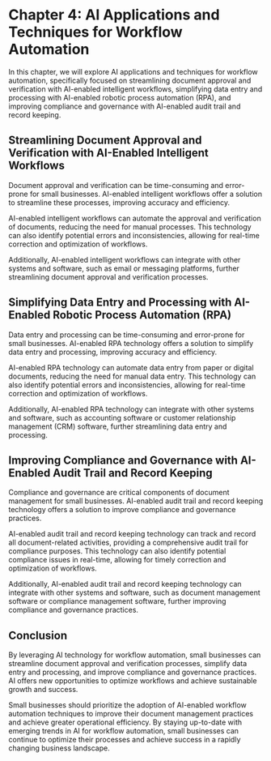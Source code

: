 Chapter 4: AI Applications and Techniques for Workflow Automation
=================================================================

In this chapter, we will explore AI applications and techniques for workflow automation, specifically focused on streamlining document approval and verification with AI-enabled intelligent workflows, simplifying data entry and processing with AI-enabled robotic process automation (RPA), and improving compliance and governance with AI-enabled audit trail and record keeping.

Streamlining Document Approval and Verification with AI-Enabled Intelligent Workflows
-------------------------------------------------------------------------------------

Document approval and verification can be time-consuming and error-prone for small businesses. AI-enabled intelligent workflows offer a solution to streamline these processes, improving accuracy and efficiency.

AI-enabled intelligent workflows can automate the approval and verification of documents, reducing the need for manual processes. This technology can also identify potential errors and inconsistencies, allowing for real-time correction and optimization of workflows.

Additionally, AI-enabled intelligent workflows can integrate with other systems and software, such as email or messaging platforms, further streamlining document approval and verification processes.

Simplifying Data Entry and Processing with AI-Enabled Robotic Process Automation (RPA)
--------------------------------------------------------------------------------------

Data entry and processing can be time-consuming and error-prone for small businesses. AI-enabled RPA technology offers a solution to simplify data entry and processing, improving accuracy and efficiency.

AI-enabled RPA technology can automate data entry from paper or digital documents, reducing the need for manual data entry. This technology can also identify potential errors and inconsistencies, allowing for real-time correction and optimization of workflows.

Additionally, AI-enabled RPA technology can integrate with other systems and software, such as accounting software or customer relationship management (CRM) software, further streamlining data entry and processing.

Improving Compliance and Governance with AI-Enabled Audit Trail and Record Keeping
----------------------------------------------------------------------------------

Compliance and governance are critical components of document management for small businesses. AI-enabled audit trail and record keeping technology offers a solution to improve compliance and governance practices.

AI-enabled audit trail and record keeping technology can track and record all document-related activities, providing a comprehensive audit trail for compliance purposes. This technology can also identify potential compliance issues in real-time, allowing for timely correction and optimization of workflows.

Additionally, AI-enabled audit trail and record keeping technology can integrate with other systems and software, such as document management software or compliance management software, further improving compliance and governance practices.

Conclusion
----------

By leveraging AI technology for workflow automation, small businesses can streamline document approval and verification processes, simplify data entry and processing, and improve compliance and governance practices. AI offers new opportunities to optimize workflows and achieve sustainable growth and success.

Small businesses should prioritize the adoption of AI-enabled workflow automation techniques to improve their document management practices and achieve greater operational efficiency. By staying up-to-date with emerging trends in AI for workflow automation, small businesses can continue to optimize their processes and achieve success in a rapidly changing business landscape.
